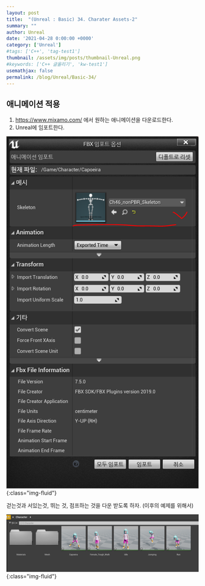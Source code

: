 ```yaml
---
layout: post
title:  "(Unreal : Basic) 34. Charater Assets-2"
summary: ""
author: Unreal
date: '2021-04-28 0:00:00 +0000'
category: ['Unreal']
#tags: ['C++', 'tag-test1']
thumbnail: /assets/img/posts/thumbnail-Unreal.png
#keywords: ['C++ 글올리기', 'kw-test1']
usemathjax: false
permalink: /blog/Unreal/Basic-34/
---
```


## 애니메이션 적용

1. https://www.mixamo.com/ 에서 원하는 애니메이션을 다운로드한다.
2. Unreal에 임포트한다.

![](/assets/img/posts/Unreal/Basic-34-1.PNG){:class="img-fluid"}

걷는것과 서있는것, 뛰는 것, 점프하는 것을 다운 받도록 하자. (이후의 예제를 위해서)

![](/assets/img/posts/Unreal/Basic-34-2.PNG){:class="img-fluid"}

